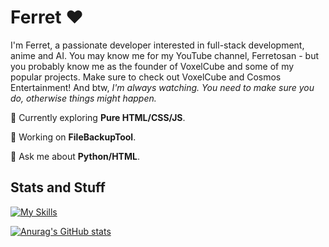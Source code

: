 # Ferret ♥︎

I'm Ferret, a passionate developer interested in full-stack development, anime and AI. You may know me for my YouTube channel, Ferretosan - but you probably know me as the founder of VoxelCube and some of my popular projects. Make sure to check out VoxelCube and Cosmos Entertainment! And btw, *I'm always watching. You need to make sure you do, otherwise things might happen.*

🌱 Currently exploring **Pure HTML/CSS/JS**.

🔭 Working on **FileBackupTool**.

💬 Ask me about **Python/HTML**.

## Stats and Stuff

[![My Skills](https://skillicons.dev/icons?i=html,css,python,ableton,raspberrypi,arduino,apple,bash,blender,cpp,linux,p5js,powershell,robloxstudio)](https://skillicons.dev)

[![Anurag's GitHub stats](https://github-readme-stats.vercel.app/api?username=Ferretosan&theme=catppuccin_mocha)](https://github.com/anuraghazra/github-readme-stats)
